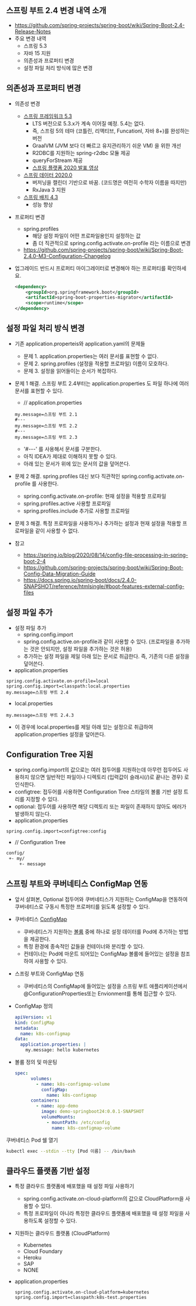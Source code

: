 ## 스프링 부트 2.4 변경 내역 소개
- https://github.com/spring-projects/spring-boot/wiki/Spring-Boot-2.4-Release-Notes
- 주요 변경 내역
    * 스프링 5.3
    * 자바 15 지원
    * 의존성과 프로퍼티 변경
    * 설정 파일 처리 방식에 많은 변경

## 의존성과 프로퍼티 변경
- 의존성 변경
  * [스프링 프레임워크 5.3](https://spring.io/blog/2020/06/25/first-spring-framework-5-3-milestone-released)
    * LTS 버전으로 5.3.x가 계속 이어질 예정. 5.4는 없다.
    * 즉, 스프링 5의 테마 (코틀린, 리액티브, Funcationl, 자바 8+)를 완성하는 버전
    * GraalVM (JVM 보다 더 빠르고 유지관리하기 쉬운 VM) 을 위한 개선
    * R2DBC를 지원하는 spring-r2dbc 모듈 제공
    * queryForStream 제공
    * [스프링 플랫폼 2020 발표 영상](https://www.youtube.com/watch?v=u0qrHua7s6M)
  * [스프링 데이터 2020.0](https://spring.io/blog/2020/06/25/first-milestone-of-spring-data-2020-0-available)
    * 버저닝을 캘린더 기반으로 바꿈. (코드명은 여전히 수학자 이름을 따지만)
    * RxJava 3 지원
  * [스프링 배치 4.3](https://spring.io/blog/2020/06/26/spring-batch-4-3-0-m1-is-released-now)
    * 성능 향상
- 프로퍼티 변경
  * spring.profiles
    * 해당 설정 파일이 어떤 프로파일용인지 설정하는 값
    * 좀 더 직관적으로 spring.config.activate.on-profile 라는 이름으로 변경
  * https://github.com/spring-projects/spring-boot/wiki/Spring-Boot-2.4.0-M3-Configuration-Changelog
- 업그레이드 반드시 프로퍼티 마이그레이터로 변경해야 하는 프로퍼티를 확인하세요.

  ```xml
  <dependency>
      <groupId>org.springframework.boot</groupId>
      <artifactId>spring-boot-properties-migrator</artifactId>
      <scope>runtime</scope>
  </dependency>
  ```

## 설정 파일 처리 방식 변경
- 기존 application.properteis와 application.yaml의 문제들
  * 문제 1. application.properties는 여러 문서를 표현할 수 없다.
  * 문제 2. spring.profiles (설정을 적용할 프로파일) 이름이 모호하다.
  * 문제 3. 설정을 읽어들이는 순서가 복잡하다.
- 문제 1 해결. 스프링 부트 2.4부터는 application.properties 도 파일 하나에 여러 문서를 표현할 수 있다.
  * // application.properties
  
  ```properties
  my.message=스프링 부트 2.1
  #---
  my.message=스프링 부트 2.2
  #---
  my.message=스프링 부트 2.3
  ```

  * '#---' 를 사용해서 문서를 구분한다.
  * 아직 IDEA가 제대로 이해하지 못할 수 있다.
  * 아래 있는 문서가 위에 있는 문서의 값을 덮어쓴다.

- 문제 2 해결. spring.profiles 대신 보다 직관적인 spring.config.activate.on-profile 를 사용한다.
  * spring.config.activate.on-profile: 현재 설정을 적용할 프로파일
  * spring.profiles.active 사용할 프로파일
  * spring.profiles.include 추가로 사용할 프로파일
- 문제 3 해결. 특정 프로파일을 사용하거나 추가하는 설정과 현재 설정을 적용할 프로파일을 같이 사용할 수 없다.
- 참고
  * https://spring.io/blog/2020/08/14/config-file-processing-in-spring-boot-2-4
  * https://github.com/spring-projects/spring-boot/wiki/Spring-Boot-Config-Data-Migration-Guide
  * https://docs.spring.io/spring-boot/docs/2.4.0-SNAPSHOT/reference/htmlsingle/#boot-features-external-config-files

## 설정 파일 추가
- 설정 파일 추가
  * spring.config.import
  * spring.config.active.on-profile과 같이 사용할 수 있다. (프로파일을 추가하는 것은 안되지만, 설정 파일을 추가하는 것은 허용)
  * 추가하는 설정 파일을 제일 아래 있는 문서로 취급한다. 즉, 기존의 다른 설정을 덮어쓴다.
- application.properties

```properties
spring.config.activate.on-profile=local
spring.config.import=classpath:local.properties
my.message=스프링 부트 2.4
```

- local.properties

```properties
my.message=스프링 부트 2.4.3
```

- 이 경우에 local.properties를 제일 아래 있는 설정으로 취급하여 application.properties 설정을 덮어쓴다.  

## Configuration Tree 지원
- spring.config.import의 값으로는 여러 접두어를 지원하는데 아무런 접두어도 사용하지 않으면 일반적인 파일이나 디렉토리 (입력값이 슬래시(/)로 끝나는 경우) 로 인식한다.
- configtree: 접두어를 사용하면 Configuration Tree 스타일의 볼륨 기반 설정 트리를 지정할 수 있다.
- optional: 접두어를 사용하면 해당 디렉토리 또는 파일이 존재하지 않아도 에러가 발생하지 않는다.
- application.properties

```properties
spring.config.import=configtree:config
```

- // Configuration Tree

```bash
config/
 +- my/
     +- message
```

## 스프링 부트와 쿠버네티스 ConfigMap 연동
- 앞서 살펴본, Optional 접두어와 쿠버네티스가 지원하는 ConfigMap을 연동하여 쿠버네티스로 구동시 특정한 프로퍼티를 읽도록 설정할 수 있다.
- 쿠버네티스 [ConfigMap](https://kubernetes.io/docs/concepts/configuration/configmap/)
  * 쿠버네티스가 지원하는 [볼륨](https://kubernetes.io/docs/concepts/storage/volumes/#configmap) 중에 하나로 설정 데이터를 Pod에 추가하는 방법을 제공한다.
  * 특정 환경에 종속적인 값들을 컨테이너와 분리할 수 있다.
  * 컨테이너는 Pod에 마운트 되어있는 ConfigMap 볼륨에 들어있는 설정을 참조하여 사용할 수 있다.
- 스프링 부트와 ConfigMap 연동
  * 쿠버네티스의 ConfigMap에 들어있는 설정을 스프링 부트 애플리케이션에서 @ConfigurationProperties또는 Envionment를 통해 접근할 수 있다.
- ConfigMap 정의

  ```yaml
  apiVersion: v1
  kind: ConfigMap
  metadata:
    name: k8s-configmap
  data:
    application.properties: |
      my.message: hello kubernetes
  ```
  
- 볼륨 정의 및 마운팅

  ```yaml
  spec:
        volumes:
          - name: k8s-configmap-volume
            configMap:
              name: k8s-configmap
        containers:
          - name: app-demo
            image: demo-springboot24:0.0.1-SNAPSHOT
            volumeMounts:
              - mountPath: /etc/config
                name: k8s-configmap-volume
  ```

쿠버네티스 Pod 쉘 열기

```bash
kubectl exec --stdin --tty [Pod 이름] -- /bin/bash
```

## 클라우드 플랫폼 기반 설정
- 특정 클라우드 플랫폼에 배포했을 때 설정 파일 사용하기
  * spring.config.activate.on-cloud-platform의 값으로 CloudPlatform을 사용할 수 있다.
  * 특정 프로파일이 아니라 특정한 클라우드 플랫폼에 배포했을 때 설정 파일을 사용하도록 설정할 수 있다. 
- 지원하는 클라우드 플랫폼 (CloudPlatform)
  * Kubernetes
  * Cloud Foundary
  * Heroku
  * SAP
  * NONE
- application.properties

  ```properties
  spring.config.activate.on-cloud-platform=kubernetes
  spring.config.import=classpath:k8s-test.properties
  ```